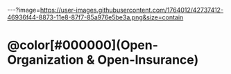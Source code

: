 ---?image=https://user-images.githubusercontent.com/1764012/42737412-46936f44-8873-11e8-87f7-85a976e5be3a.png&size=contain

# @color[#000000](Open-Organization & Open-Insurance)
